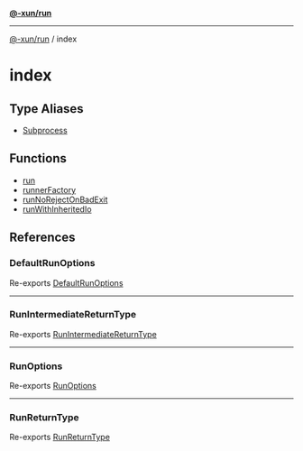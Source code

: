 [**@-xun/run**](../README.md)

***

[@-xun/run](../README.md) / index

# index

## Type Aliases

- [Subprocess](type-aliases/Subprocess.md)

## Functions

- [run](functions/run.md)
- [runnerFactory](functions/runnerFactory.md)
- [runNoRejectOnBadExit](functions/runNoRejectOnBadExit.md)
- [runWithInheritedIo](functions/runWithInheritedIo.md)

## References

### DefaultRunOptions

Re-exports [DefaultRunOptions](../types/type-aliases/DefaultRunOptions.md)

***

### RunIntermediateReturnType

Re-exports [RunIntermediateReturnType](../types/type-aliases/RunIntermediateReturnType.md)

***

### RunOptions

Re-exports [RunOptions](../types/type-aliases/RunOptions.md)

***

### RunReturnType

Re-exports [RunReturnType](../types/type-aliases/RunReturnType.md)
